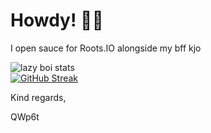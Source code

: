 # Howdy! 👋🏻

I open sauce for Roots.IO alongside my bff kjo

![lazy boi stats](https://github-readme-stats.vercel.app/api/?username=qwp6t&hide=stars&show_icons=true&line_height=27&bg_color=222762&text_color=838ad3&title_color=fff&icon_color=969cda&count_private=true&hide_border=true&custom_title=lazy%20boi%20stats)<br>
[![GitHub Streak](https://github-readme-streak-stats.herokuapp.com?user=QWp6t&date_format=M%20j%5B%2C%20Y%5D&background=222762&stroke=838AD3&sideLabels=838AD3&currStreakNum=FFFFFF&dates=656EC8&sideNums=969CDA&border=222762)](https://git.io/streak-stats)

Kind regards,

QWp6t
